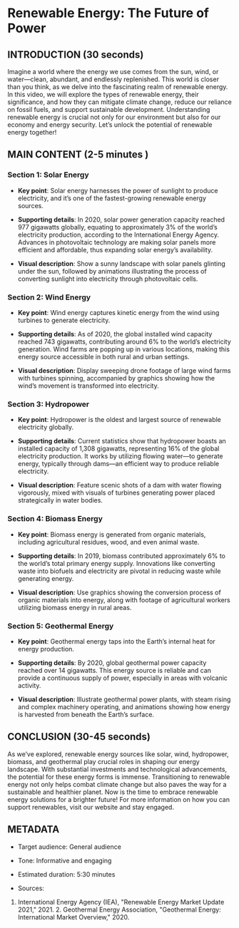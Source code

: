 # Renewable Energy: The Future of Power

## INTRODUCTION (30 seconds)

Imagine a world where the energy we use comes from the sun, wind, or water—clean, abundant, and endlessly replenished.    This world is closer than you think, as we delve into the fascinating realm of renewable energy.    In this video, we will explore the types of renewable energy, their significance, and how they can mitigate climate change, reduce our reliance on fossil fuels, and support sustainable development.    Understanding renewable energy is crucial not only for our environment but also for our economy and energy security.    Let’s unlock the potential of renewable energy together!

## MAIN CONTENT (2-5 minutes  )

### Section 1: Solar Energy

- **Key point**: Solar energy harnesses the power of sunlight to produce electricity, and it’s one of the fastest-growing renewable energy sources.

- **Supporting details**: In 2020, solar power generation capacity reached 977 gigawatts globally, equating to approximately 3% of the world’s electricity production, according to the International Energy Agency. Advances in photovoltaic technology are making solar panels more efficient and affordable, thus expanding solar energy’s availability.

- **Visual description**: Show a sunny landscape with solar panels glinting under the sun, followed by animations illustrating the process of converting sunlight into electricity through photovoltaic cells.

### Section 2: Wind Energy

- **Key point**: Wind energy captures kinetic energy from the wind using turbines to generate electricity.

- **Supporting details**: As of 2020, the global installed wind capacity reached 743 gigawatts, contributing around 6% to the world’s electricity generation. Wind farms are popping up in various locations, making this energy source accessible in both rural and urban settings.

- **Visual description**: Display sweeping drone footage of large wind farms with turbines spinning, accompanied by graphics showing how the wind’s movement is transformed into electricity.

### Section 3: Hydropower

- **Key point**: Hydropower is the oldest and largest source of renewable electricity globally.

- **Supporting details**: Current statistics show that hydropower boasts an installed capacity of 1,308 gigawatts, representing 16% of the global electricity production. It works by utilizing flowing water—to generate energy, typically through dams—an efficient way to produce reliable electricity.

- **Visual description**: Feature scenic shots of a dam with water flowing vigorously, mixed with visuals of turbines generating power placed strategically in water bodies.

### Section 4: Biomass Energy

- **Key point**: Biomass energy is generated from organic materials, including agricultural residues, wood, and even animal waste.

- **Supporting details**: In 2019, biomass contributed approximately 6% to the world’s total primary energy supply. Innovations like converting waste into biofuels and electricity are pivotal in reducing waste while generating energy.

- **Visual description**: Use graphics showing the conversion process of organic materials into energy, along with footage of agricultural workers utilizing biomass energy in rural areas.

### Section 5: Geothermal Energy

- **Key point**: Geothermal energy taps into the Earth’s internal heat for energy production.

- **Supporting details**: By 2020, global geothermal power capacity reached over 14 gigawatts. This energy source is reliable and can provide a continuous supply of power, especially in areas with volcanic activity.

- **Visual description**: Illustrate geothermal power plants, with steam rising and complex machinery operating, and animations showing how energy is harvested from beneath the Earth’s surface.

## CONCLUSION (30-45 seconds)

As we’ve explored, renewable energy sources like solar, wind, hydropower, biomass, and geothermal play crucial roles in shaping our energy landscape.    With substantial investments and technological advancements, the potential for these energy forms is immense.    Transitioning to renewable energy not only helps combat climate change but also paves the way for a sustainable and healthier planet.  Now is the time to embrace renewable energy solutions for a brighter future!    For more information on how you can support renewables, visit our website and stay engaged.

## METADATA

- Target audience: General audience

- Tone: Informative and engaging

- Estimated duration: 5:30 minutes

- Sources:

1.    International Energy Agency (IEA), "Renewable Energy Market Update 2021," 2021.    2.  Geothermal Energy Association, "Geothermal Energy: International Market Overview," 2020.